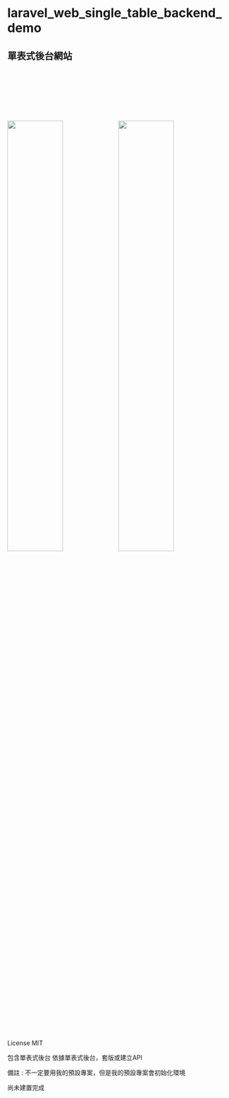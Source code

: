 # laravel_web_single_table_backend_demo
## 單表式後台網站

<br>
<br>
<br>
<br>
<br>
<br>


<img src='https://github.com/hahaha0417/web_single_table_backend_demo/blob/master/laravel.png' width=50%><img src='https://github.com/hahaha0417/web_single_table_backend_demo/blob/master/p_h_p%20framework.png' width=50%> 


<br>
<br>
<br>
<br>
<br>
<br>



License MIT

包含單表式後台
依據單表式後台，套版或建立API

備註 : 不一定要用我的預設專案，但是我的預設專案會初始化環境

尚未建置完成
